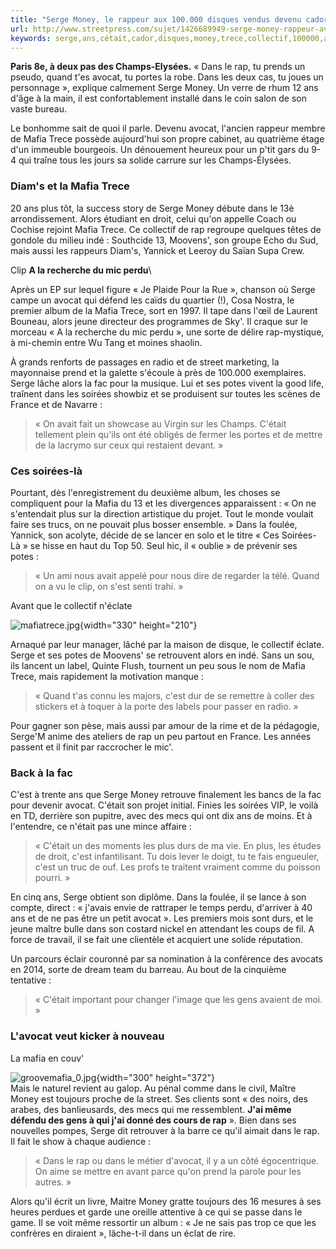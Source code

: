 ```yaml
---
title: "Serge Money, le rappeur aux 100.000 disques vendus devenu cador du barreau"
url: http://www.streetpress.com/sujet/1426689949-serge-money-rappeur-avocat
keywords: serge,ans,cétait,cador,disques,money,trece,collectif,100000,avocat,mafia,vendus,barreau,potes,rap,devenu,rappeur
---
```

**Paris 8e, à deux pas des Champs-Elysées.** « Dans le rap, tu prends un pseudo, quand t'es avocat, tu portes la robe. Dans les deux cas, tu joues un personnage », explique calmement Serge Money. Un verre de rhum 12 ans d'âge à la main, il est confortablement installé dans le coin salon de son vaste bureau.

Le bonhomme sait de quoi il parle. Devenu avocat, l'ancien rappeur membre de Mafia Trece possède aujourd'hui son propre cabinet, au quatrième étage d'un immeuble bourgeois. Un dénouement heureux pour un p'tit gars du 9-4 qui traîne tous les jours sa solide carrure sur les Champs-Élysées.

### Diam's et la Mafia Trece

20 ans plus tôt, la success story de Serge Money débute dans le 13è arrondissement. Alors étudiant en droit, celui qu'on appelle Coach ou Cochise rejoint Mafia Trece. Ce collectif de rap regroupe quelques têtes de gondole du milieu indé : Southcide 13, Moovens', son groupe Echo du Sud, mais aussi les rappeurs Diam's, Yannick et Leeroy du Saïan Supa Crew.

Clip **A la recherche du mic perdu**\

Après un EP sur lequel figure « Je Plaide Pour la Rue », chanson où Serge campe un avocat qui défend les caïds du quartier (!), Cosa Nostra, le premier album de la Mafia Trece, sort en 1997. Il tape dans l'œil de Laurent Bouneau, alors jeune directeur des programmes de Sky'. Il craque sur le morceau « A la recherche du mic perdu », une sorte de délire rap-mystique, à mi-chemin entre Wu Tang et moines shaolin.

À grands renforts de passages en radio et de street marketing, la mayonnaise prend et la galette s'écoule à près de 100.000 exemplaires. Serge lâche alors la fac pour la musique. Lui et ses potes vivent la good life, traînent dans les soirées showbiz et se produisent sur toutes les scènes de France et de Navarre :

> « On avait fait un showcase au Virgin sur les Champs. C'était tellement plein qu'ils ont été obligés de fermer les portes et de mettre de la lacrymo sur ceux qui restaient devant. »

### Ces soirées-là

Pourtant, dès l'enregistrement du deuxième album, les choses se compliquent pour la Mafia du 13 et les divergences apparaissent : « On ne s'entendait plus sur la direction artistique du projet. Tout le monde voulait faire ses trucs, on ne pouvait plus bosser ensemble. » Dans la foulée, Yannick, son acolyte, décide de se lancer en solo et le titre « Ces Soirées-Là » se hisse en haut du Top 50. Seul hic, il « oublie » de prévenir ses potes :

> « Un ami nous avait appelé pour nous dire de regarder la télé. Quand on a vu le clip, on s'est senti trahi. »

Avant que le collectif n'éclate

![mafiatrece.jpg](http://streetpress.com/sites/default/files/mafiatrece.jpg){width="330" height="210"}

Arnaqué par leur manager, lâché par la maison de disque, le collectif éclate. Serge et ses potes de Moovens' se retrouvent alors en indé. Sans un sou, ils lancent un label, Quinte Flush, tournent un peu sous le nom de Mafia Trece, mais rapidement la motivation manque :

> « Quand t'as connu les majors, c'est dur de se remettre à coller des stickers et à toquer à la porte des labels pour passer en radio. »

Pour gagner son pèse, mais aussi par amour de la rime et de la pédagogie, Serge'M anime des ateliers de rap un peu partout en France. Les années passent et il finit par raccrocher le mic'.

### Back à la fac

C'est à trente ans que Serge Money retrouve finalement les bancs de la fac pour devenir avocat. C'était son projet initial. Finies les soirées VIP, le voilà en TD, derrière son pupitre, avec des mecs qui ont dix ans de moins. Et à l'entendre, ce n'était pas une mince affaire :

> « C'était un des moments les plus durs de ma vie. En plus, les études de droit, c'est infantilisant. Tu dois lever le doigt, tu te fais engueuler, c'est un truc de ouf. Les profs te traitent vraiment comme du poisson pourri. »

En cinq ans, Serge obtient son diplôme. Dans la foulée, il se lance à son compte, direct : « j'avais envie de rattraper le temps perdu, d'arriver à 40 ans et de ne pas être un petit avocat ». Les premiers mois sont durs, et le jeune maître bulle dans son costard nickel en attendant les coups de fil. A force de travail, il se fait une clientèle et acquiert une solide réputation.

Un parcours éclair couronné par sa nomination à la conférence des avocats en 2014, sorte de dream team du barreau. Au bout de la cinquième tentative :

> « C'était important pour changer l'image que les gens avaient de moi. »

### L'avocat veut kicker à nouveau

La mafia en couv'

![groovemafia\_0.jpg](http://streetpress.com/sites/default/files/groovemafia_0.jpg){width="300" height="372"}\
Mais le naturel revient au galop. Au pénal comme dans le civil, Maître Money est toujours proche de la street. Ses clients sont « des noirs, des arabes, des banlieusards, des mecs qui me ressemblent. **J'ai même défendu des gens à qui j'ai donné des cours de rap** ». Bien dans ses nouvelles pompes, Serge dit retrouver à la barre ce qu'il aimait dans le rap. Il fait le show à chaque audience :

> « Dans le rap ou dans le métier d'avocat, il y a un côté égocentrique. On aime se mettre en avant parce qu'on prend la parole pour les autres. »

Alors qu'il écrit un livre, Maitre Money gratte toujours des 16 mesures à ses heures perdues et garde une oreille attentive à ce qui se passe dans le game. Il se voit même ressortir un album : « Je ne sais pas trop ce que les confrères en diraient », lâche-t-il dans un éclat de rire.
